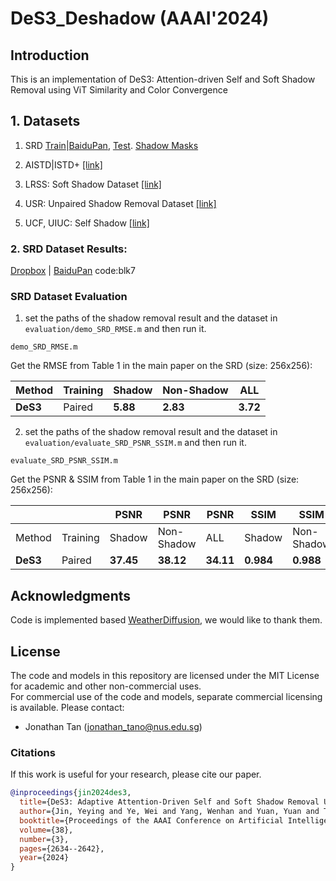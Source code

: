 # DeS3_Deshadow (AAAI'2024)

## Introduction
This is an implementation of DeS3: Attention-driven Self and Soft Shadow Removal using ViT Similarity and Color Convergence

## 1. Datasets
1. SRD [Train](https://drive.google.com/file/d/1W8vBRJYDG9imMgr9I2XaA13tlFIEHOjS/view)|[BaiduPan](https://pan.baidu.com/s/1mj3BoRQ), [Test](https://drive.google.com/file/d/1GTi4BmQ0SJ7diDMmf-b7x2VismmXtfTo/view).
[Shadow Masks](https://github.com/vinthony/ghost-free-shadow-removal)

2. AISTD|ISTD+ [[link]](https://github.com/cvlab-stonybrook/SID) 

3. LRSS: Soft Shadow Dataset [[link]](http://visual.cs.ucl.ac.uk/pubs/softshadows/)
  
4. USR: Unpaired Shadow Removal Dataset [[link]](https://drive.google.com/file/d/1PPAX0W4eyfn1cUrb2aBefnbrmhB1htoJ/view)

5. UCF, UIUC: Self Shadow [[link]](https://drive.google.com/file/d/1jyzJm13VbvXGocwmywsJ51yqWxAwt_pP/view)

### 2. SRD Dataset Results:
[Dropbox](https://www.dropbox.com/scl/fo/04qdaxrapog8vvikh24d5/h?rlkey=u3e4trwim1im4c2yvc8ig1duq&dl=0) |
[BaiduPan](https://pan.baidu.com/s/1b-Elx5a9NHL5E0z_aHoydw?pwd=blk7) code:blk7


### SRD Dataset Evaluation
1. set the paths of the shadow removal result and the dataset in `evaluation/demo_SRD_RMSE.m` and then run it.
```
demo_SRD_RMSE.m
```
Get the RMSE from Table 1 in the main paper on the SRD (size: 256x256):

| Method   |Training| Shadow   | Non-Shadow |    ALL    |
|----------|--------|----------|------------|-----------|
| **DeS3** | Paired | **5.88** | **2.83** | **3.72** |

2. set the paths of the shadow removal result and the dataset in `evaluation/evaluate_SRD_PSNR_SSIM.m` and then run it.
```
evaluate_SRD_PSNR_SSIM.m
```
Get the PSNR & SSIM from Table 1 in the main paper on the SRD (size: 256x256):

|    || PSNR   | PSNR |     PSNR   | SSIM   | SSIM |     SSIM  |
|----------|--------|----------|------------|-----------|----------|------------|-----------| 
| Method   |Training| Shadow   | Non-Shadow |    ALL    | Shadow   | Non-Shadow |     ALL   |
| **DeS3** | Paired | **37.45**| **38.12** | **34.11**  |**0.984** | **0.988**  | **0.968** |

## Acknowledgments
Code is implemented based [WeatherDiffusion](https://github.com/IGITUGraz/WeatherDiffusion), we would like to thank them.

## License
The code and models in this repository are licensed under the MIT License for academic and other non-commercial uses.<br>
For commercial use of the code and models, separate commercial licensing is available. Please contact:
- Jonathan Tan (jonathan_tano@nus.edu.sg)

### Citations
If this work is useful for your research, please cite our paper. 
```BibTeX
@inproceedings{jin2024des3,
  title={DeS3: Adaptive Attention-Driven Self and Soft Shadow Removal Using ViT Similarity},
  author={Jin, Yeying and Ye, Wei and Yang, Wenhan and Yuan, Yuan and Tan, Robby T},
  booktitle={Proceedings of the AAAI Conference on Artificial Intelligence},
  volume={38},
  number={3},
  pages={2634--2642},
  year={2024}
}
```
